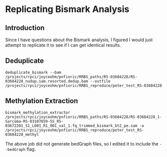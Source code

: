 # Replicating Bismark Analysis

## Introduction
Since I have questions about the Bismark analysis, I figured I would just attempt to replicate it to see if I can get identical results.

## Deduplicate 
```
deduplicate_bismark --bam /projects/rpci/joyceohm/pnfioric/RRBS_paths/RS-03684228/RS-03684228_nudup.sam.resorted.dedup.bam --outfile /projects/rpci/joyceohm/pnfioric/RRBS_reproduce/peter_test_RS-03684228
```

## Methylation Extraction
```
bismark_methylation_extractor /projects/rpci/joyceohm/pnfioric/RRBS_paths/RS-03684228/RS-03684228_1-Sarcoma-RS-03107659-SS_RS-03672201_S1_L001_R1_001_val_1.fq_trimmed_bismark_bt2_pe.sam -o /projects/rpci/joyceohm/pnfioric/RRBS_reproduce/peter_test_RS-03684228_methyl
```
The above job did not generate bedGraph files, so I edited it to include the `--bedGraph` flag.
